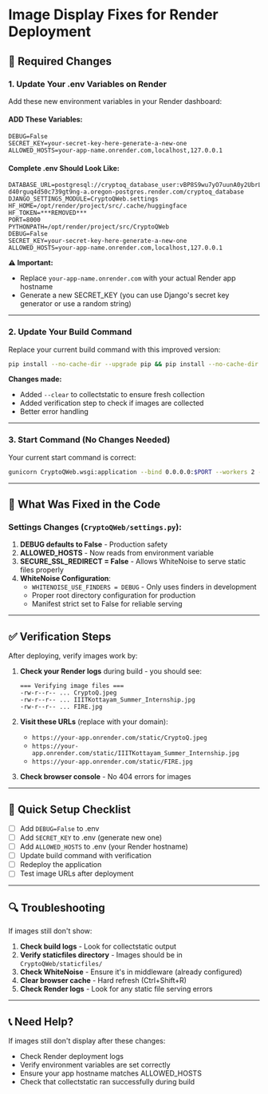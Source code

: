 # Image Display Fixes for Render Deployment

## 🔧 Required Changes

### 1. **Update Your .env Variables on Render**

Add these new environment variables in your Render dashboard:

#### **ADD These Variables:**

```
DEBUG=False
SECRET_KEY=your-secret-key-here-generate-a-new-one
ALLOWED_HOSTS=your-app-name.onrender.com,localhost,127.0.0.1
```

#### **Complete .env Should Look Like:**

```
DATABASE_URL=postgresql://cryptoq_database_user:vBP8S9wu7yO7uunA0y2UbrL5y36bCOBH@dpg-d40rguq4d50c739gt9ng-a.oregon-postgres.render.com/cryptoq_database
DJANGO_SETTINGS_MODULE=CryptoQWeb.settings
HF_HOME=/opt/render/project/src/.cache/huggingface
HF_TOKEN=***REMOVED***
PORT=8000
PYTHONPATH=/opt/render/project/src/CryptoQWeb
DEBUG=False
SECRET_KEY=your-secret-key-here-generate-a-new-one
ALLOWED_HOSTS=your-app-name.onrender.com,localhost,127.0.0.1
```

**⚠️ Important:** 
- Replace `your-app-name.onrender.com` with your actual Render app hostname
- Generate a new SECRET_KEY (you can use Django's secret key generator or use a random string)

---

### 2. **Update Your Build Command**

Replace your current build command with this improved version:

```bash
pip install --no-cache-dir --upgrade pip && pip install --no-cache-dir -r requirements.txt && cd CryptoQWeb && python manage.py collectstatic --noinput --clear && echo "=== Verifying image files ===" && ls -la staticfiles/*.jpg staticfiles/*.jpeg 2>/dev/null || echo "Warning: Some images may not be in staticfiles" && python manage.py migrate --noinput && cd .. && python download_models.py
```

**Changes made:**
- Added `--clear` to collectstatic to ensure fresh collection
- Added verification step to check if images are collected
- Better error handling

---

### 3. **Start Command (No Changes Needed)**

Your current start command is correct:
```bash
gunicorn CryptoQWeb.wsgi:application --bind 0.0.0.0:$PORT --workers 2 --timeout 120
```

---

## 📝 What Was Fixed in the Code

### Settings Changes (`CryptoQWeb/settings.py`):

1. **DEBUG defaults to False** - Production safety
2. **ALLOWED_HOSTS** - Now reads from environment variable
3. **SECURE_SSL_REDIRECT = False** - Allows WhiteNoise to serve static files properly
4. **WhiteNoise Configuration**:
   - `WHITENOISE_USE_FINDERS = DEBUG` - Only uses finders in development
   - Proper root directory configuration for production
   - Manifest strict set to False for reliable serving

---

## ✅ Verification Steps

After deploying, verify images work by:

1. **Check your Render logs** during build - you should see:
   ```
   === Verifying image files ===
   -rw-r--r-- ... CryptoQ.jpeg
   -rw-r--r-- ... IIITKottayam_Summer_Internship.jpg
   -rw-r--r-- ... FIRE.jpg
   ```

2. **Visit these URLs** (replace with your domain):
   - `https://your-app.onrender.com/static/CryptoQ.jpeg`
   - `https://your-app.onrender.com/static/IIITKottayam_Summer_Internship.jpg`
   - `https://your-app.onrender.com/static/FIRE.jpg`

3. **Check browser console** - No 404 errors for images

---

## 🚀 Quick Setup Checklist

- [ ] Add `DEBUG=False` to .env
- [ ] Add `SECRET_KEY` to .env (generate new one)
- [ ] Add `ALLOWED_HOSTS` to .env (your Render hostname)
- [ ] Update build command with verification
- [ ] Redeploy the application
- [ ] Test image URLs after deployment

---

## 🔍 Troubleshooting

If images still don't show:

1. **Check build logs** - Look for collectstatic output
2. **Verify staticfiles directory** - Images should be in `CryptoQWeb/staticfiles/`
3. **Check WhiteNoise** - Ensure it's in middleware (already configured)
4. **Clear browser cache** - Hard refresh (Ctrl+Shift+R)
5. **Check Render logs** - Look for any static file serving errors

---

## 📞 Need Help?

If images still don't display after these changes:
- Check Render deployment logs
- Verify environment variables are set correctly
- Ensure your app hostname matches ALLOWED_HOSTS
- Check that collectstatic ran successfully during build


